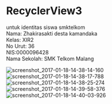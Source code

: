 # RecyclerView3
untuk identitas siswa smktelkom  <br>
Nama: Zhakirasakti desta kamandaka <br>
Kelas: XIR2 <br>
No Urut: 36 <br>
NIS:0000096428 <br>
Nama Sekolah: SMK Telkom Malang <br>

![screenshot_2017-01-18-14-38-14-160](https://cloud.githubusercontent.com/assets/22295695/22055369/6e794ea8-dd8d-11e6-943a-79e311331bf7.png)
![screenshot_2017-01-18-14-38-17-788](https://cloud.githubusercontent.com/assets/22295695/22055370/6ee2a89e-dd8d-11e6-95e9-24f68a0d23b5.png)
![screenshot_2017-01-18-14-38-25-274](https://cloud.githubusercontent.com/assets/22295695/22055371/6f56f2f8-dd8d-11e6-91c5-fc8429487f3e.png)
![screenshot_2017-01-18-14-39-58-376](https://cloud.githubusercontent.com/assets/22295695/22055372/70114acc-dd8d-11e6-9031-42d9b1b109eb.png)
![screenshot_2017-01-18-14-40-03-926](https://cloud.githubusercontent.com/assets/22295695/22055373/709c11fc-dd8d-11e6-8a2a-60af56df9ff0.png)
